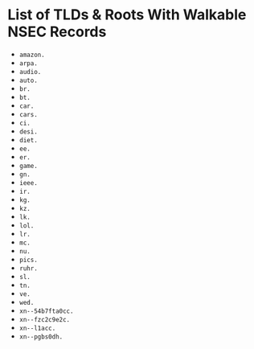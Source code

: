 # List of TLDs & Roots With Walkable NSEC Records

* `amazon.`
* `arpa.`
* `audio.`
* `auto.`
* `br.`
* `bt.`
* `car.`
* `cars.`
* `ci.`
* `desi.`
* `diet.`
* `ee.`
* `er.`
* `game.`
* `gn.`
* `ieee.`
* `ir.`
* `kg.`
* `kz.`
* `lk.`
* `lol.`
* `lr.`
* `mc.`
* `nu.`
* `pics.`
* `ruhr.`
* `sl.`
* `tn.`
* `ve.`
* `wed.`
* `xn--54b7fta0cc.`
* `xn--fzc2c9e2c.`
* `xn--l1acc.`
* `xn--pgbs0dh.`
